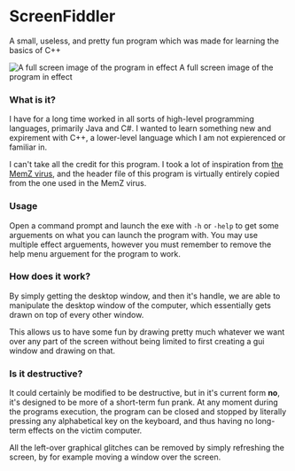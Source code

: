# ScreenFiddler
A small, useless, and pretty fun program which was made for learning the basics of C++

![A full screen image of the program in effect](https://i.imgur.com/cHuBszy.png)
A full screen image of the program in effect

### What is it?
I have for a long time worked in all sorts of high-level programming languages, primarily Java and C#.
I wanted to learn something new and expirement with C++, a lower-level language which I am not expierenced or familiar in.

I can't take all the credit for this program. I took a lot of inspiration from [the MemZ virus](https://github.com/Leurak/MEMZ), and the header file of this program is virtually entirely copied from the one used in the MemZ virus.

### Usage
Open a command prompt and launch the exe with `-h` or `-help` to get some arguements on what you can launch the program with. You may use multiple effect arguements, however you must remember to remove the help menu arguement for the program to work.

### How does it work?
By simply getting the desktop window, and then it's handle, we are able to manipulate the desktop window of the computer, which essentially gets drawn on top of every other window.

This allows us to have some fun by drawing pretty much whatever we want over any part of the screen without being limited to first creating a gui window and drawing on that.

### Is it destructive?
It could certainly be modified to be destructive, but in it's current form **no**, it's designed to be more of a short-term fun prank. At any moment during the programs execution, the program can be closed and stopped by literally pressing any alphabetical key on the keyboard, and thus having no long-term effects on the victim computer.

All the left-over graphical glitches can be removed by simply refreshing the screen, by for example moving a window over the screen.
